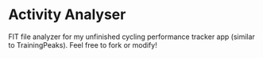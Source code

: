 # Activity Analyser

FIT file analyzer for my unfinished cycling performance tracker app (similar to TrainingPeaks).
Feel free to fork or modify! 
